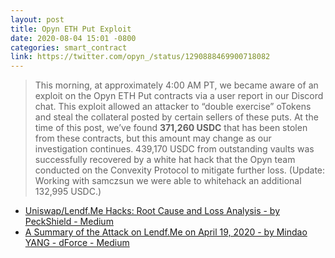 ```yaml
---
layout: post
title: Opyn ETH Put Exploit
date: 2020-08-04 15:01 -0800
categories: smart_contract
link: https://twitter.com/opyn_/status/1290888469900718082
---
```

> This morning, at approximately 4:00 AM PT, we became aware of an exploit on the Opyn ETH Put contracts via a user report in our Discord chat. This exploit allowed an attacker to “double exercise” oTokens and steal the collateral posted by certain sellers of these puts. At the time of this post, we’ve found **371,260 USDC** that has been stolen from these contracts, but this amount may change as our investigation continues. 439,170 USDC from outstanding vaults was successfully recovered by a white hat hack that the Opyn team conducted on the Convexity Protocol to mitigate further loss. (Update: Working with samczsun we were able to whitehack an additional 132,995 USDC.)

- [Uniswap/Lendf.Me Hacks: Root Cause and Loss Analysis - by PeckShield - Medium](https://peckshield.medium.com/uniswap-lendf-me-hacks-root-cause-and-loss-analysis-50f3263dcc09)
- [A Summary of the Attack on Lendf.Me on April 19, 2020 - by Mindao YANG - dForce - Medium](https://medium.com/dforcenet/a-summary-of-the-attack-on-lendf-me-on-april-19-2020-e2f1c5d96640)
